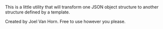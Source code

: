 This is a little utility that will transform one JSON object structure to another structure defined by a template.

Created by Joel Van Horn. Free to use however you please.